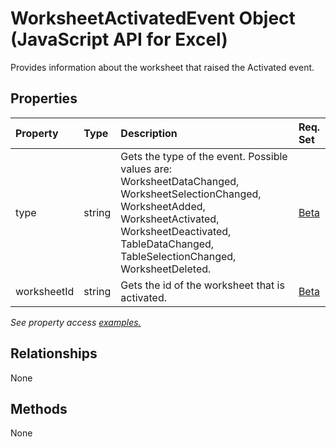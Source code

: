 # WorksheetActivatedEvent Object (JavaScript API for Excel)

Provides information about the worksheet that raised the Activated event.

## Properties

| Property	   | Type	|Description| Req. Set|
|:---------------|:--------|:----------|:----|
|type|string|Gets the type of the event. Possible values are: WorksheetDataChanged, WorksheetSelectionChanged, WorksheetAdded, WorksheetActivated, WorksheetDeactivated, TableDataChanged, TableSelectionChanged, WorksheetDeleted.|[Beta](../requirement-sets/excel-api-requirement-sets.md)|
|worksheetId|string|Gets the id of the worksheet that is activated.|[Beta](../requirement-sets/excel-api-requirement-sets.md)|

_See property access [examples.](#property-access-examples)_

## Relationships
None


## Methods
None

